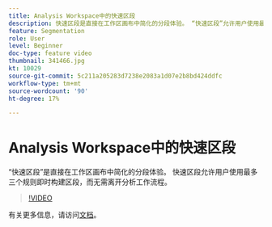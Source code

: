 ```yaml
---
title: Analysis Workspace中的快速区段
description: 快速区段是直接在工作区画布中简化的分段体验。 “快速区段”允许用户使用最多三个规则即时构建区段，而无需离开分析工作流程。
feature: Segmentation
role: User
level: Beginner
doc-type: feature video
thumbnail: 341466.jpg
kt: 10029
source-git-commit: 5c211a205283d7238e2083a1d07e2b8bd424ddfc
workflow-type: tm+mt
source-wordcount: '90'
ht-degree: 17%

---
```



# Analysis Workspace中的快速区段

“快速区段”是直接在工作区画布中简化的分段体验。 快速区段允许用户使用最多三个规则即时构建区段，而无需离开分析工作流程。

>[!VIDEO](https://video.tv.adobe.com/v/341466/?quality=12&learn=on)

有关更多信息，请访问[文档](https://experienceleague.adobe.com/docs/analytics/analyze/analysis-workspace/components/segments/quick-segments.html)。
